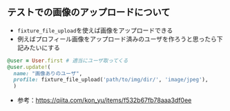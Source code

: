 ## テストでの画像のアップロードについて
- `fixture_file_upload`を使えば画像をアップロードできる
- 例えばプロフィール画像をアップロード済みのユーザを作ろうと思ったら下記みたいにする
```ruby
@user = User.first # 適当にユーザ取ってくる
@user.update!(
  name: "画像ありのユーザ",
  profile: fixture_file_upload('path/to/img/dir/', 'image/jpeg'),
  )
```
- 参考：https://qiita.com/kon_yu/items/f532b67fb78aaa3df0ee
